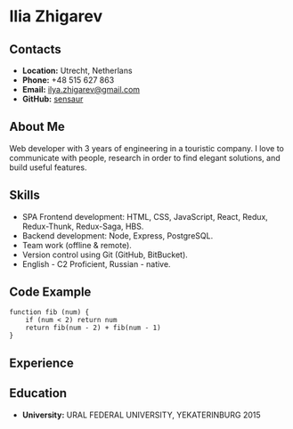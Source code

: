 # __Ilia Zhigarev__

## __Contacts__
- __Location:__ Utrecht, Netherlans
- __Phone:__ +48 515 627 863
- __Email:__ ilya.zhigarev@gmail.com
- __GitHub:__ [sensaur](https://github.com/sensaur)

## __About Me__
Web developer with 3 years of engineering in a touristic company. 
I love to communicate with people, research in order to find elegant solutions, and build useful features.

## __Skills__
- SPA Frontend development: HTML, CSS, JavaScript, React, Redux, Redux-Thunk, Redux-Saga, HBS.
- Backend development: Node, Express, PostgreSQL.
- Team work (offline & remote).
- Version control using Git (GitHub, BitBucket).
- English - C2 Proficient, Russian - native.

## __Code Example__
```
function fib (num) {
    if (num < 2) return num
    return fib(num - 2) + fib(num - 1)
}
```

## __Experience__

## __Education__
- __University:__ URAL FEDERAL UNIVERSITY, YEKATERINBURG 2015

